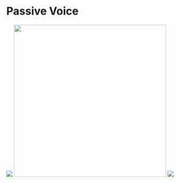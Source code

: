 # Passive Voice

<img src="https://www.pdfnotes.co/wp-content/uploads/2022/01/Active-And-Passive-Voice-Rules-Chart-PDF.jpg" width="">

<img src="https://www.rbseguide.com/wp-content/uploads/2019/04/RBSE-Class-7-English-Grammar-Passive-Voice-1.png" width="400">

<img src="https://hindiessay.co.in/wp-content/uploads/2022/08/tenses-chart-in-hindi-800x400.jpg" width="">
